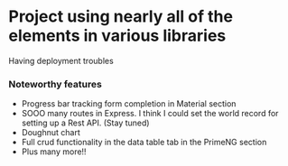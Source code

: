 # Project using nearly all of the elements in various libraries

Having deployment troubles

### Noteworthy features

* Progress bar tracking form completion in Material section
* SOOO many routes in Express. I think I could set the world record for setting up a Rest API. (Stay tuned)
* Doughnut chart
* Full crud functionality in the data table tab in the PrimeNG section
* Plus many more!!